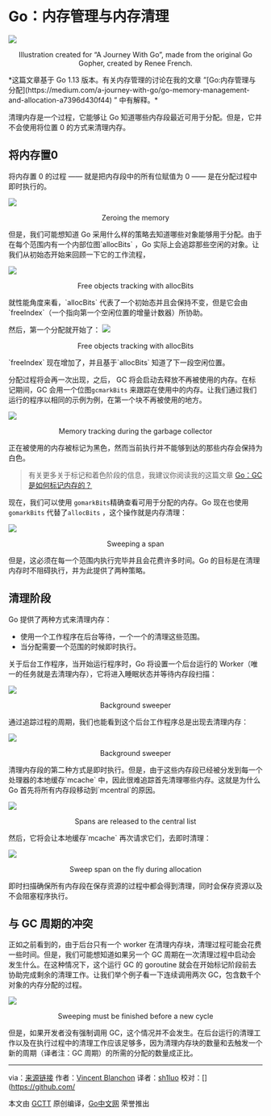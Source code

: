 # Go：内存管理与内存清理

![](https://raw.githubusercontent.com/studygolang/gctt-images2/master/20191109-Go-Memory-Management-and-Memory-Sweep/01.png)

<p align="center">Illustration created for “A Journey With Go”, made from the original Go Gopher, created by Renee French.</p>
*这篇文章基于 Go 1.13 版本。有关内存管理的讨论在我的文章  ”[Go:内存管理与分配](https://medium.com/a-journey-with-go/go-memory-management-and-allocation-a7396d430f44) ” 中有解释。*

清理内存是一个过程，它能够让 Go 知道哪些内存段最近可用于分配。但是，它并不会使用将位置 0 的方式来清理内存。

## 将内存置0

将内存置 0 的过程 —— 就是把内存段中的所有位赋值为 0 —— 是在分配过程中即时执行的。

![](https://raw.githubusercontent.com/studygolang/gctt-images2/master/20191109-Go-Memory-Management-and-Memory-Sweep/02.png)

<p align="center">Zeroing the memory</p>
但是，我们可能想知道 Go 采用什么样的策略去知道哪些对象能够用于分配。由于在每个范围内有一个内部位图`allocBits` ，Go 实际上会追踪那些空闲的对象。让我们从初始态开始来回顾一下它的工作流程，

![](https://raw.githubusercontent.com/studygolang/gctt-images2/master/20191109-Go-Memory-Management-and-Memory-Sweep/03.png)

<p align="center">Free objects tracking with allocBits</p>
就性能角度来看，`allocBits` 代表了一个初始态并且会保持不变，但是它会由`freeIndex`（一个指向第一个空闲位置的增量计数器）所协助。

然后，第一个分配就开始了：
![](https://raw.githubusercontent.com/studygolang/gctt-images2/master/20191109-Go-Memory-Management-and-Memory-Sweep/04.png)

<p align="center">Free objects tracking with allocBits</p>
`freeIndex` 现在增加了，并且基于`allocBits` 知道了下一段空闲位置。

分配过程将会再一次出现，之后， GC 将会启动去释放不再被使用的内存。在标记期间，GC 会用一个位图`gcmarkBits` 来跟踪在使用中的内存。让我们通过我们运行的程序以相同的示例为例，在第一个块不再被使用的地方。

![](https://raw.githubusercontent.com/studygolang/gctt-images2/master/20191109-Go-Memory-Management-and-Memory-Sweep/05.png)

<p align="center">Memory tracking during the garbage collector</p>
正在被使用的内存被标记为黑色，然而当前执行并不能够到达的那些内存会保持为白色。

> 有关更多关于标记和着色阶段的信息，我建议你阅读我的这篇文章 [Go：GC 是如何标记内存的？]() 

现在，我们可以使用 `gomarkBits`精确查看可用于分配的内存。Go 现在也使用`gomarkBits` 代替了`allocBits` ，这个操作就是内存清理：

![](https://raw.githubusercontent.com/studygolang/gctt-images2/master/20191109-Go-Memory-Management-and-Memory-Sweep/06.png)

<p align="center">Sweeping a span</p>
但是，这必须在每一个范围内执行完毕并且会花费许多时间。Go 的目标是在清理内存时不阻碍执行，并为此提供了两种策略。

## 清理阶段

Go 提供了两种方式来清理内存：

- 使用一个工作程序在后台等待，一个一个的清理这些范围。
- 当分配需要一个范围的时候即时执行。

关于后台工作程序，当开始运行程序时，Go 将设置一个后台运行的 Worker（唯一的任务就是去清理内存），它将进入睡眠状态并等待内存段扫描：

![](https://raw.githubusercontent.com/studygolang/gctt-images2/master/20191109-Go-Memory-Management-and-Memory-Sweep/07.png)

<p align="center">Background sweeper</p>
通过追踪过程的周期，我们也能看到这个后台工作程序总是出现去清理内存：

![](https://raw.githubusercontent.com/studygolang/gctt-images2/master/20191109-Go-Memory-Management-and-Memory-Sweep/08.png)

<p align="center">Background sweeper</p>
清理内存段的第二种方式是即时执行。但是，由于这些内存段已经被分发到每一个处理器的本地缓存`mcache` 中，因此很难追踪首先清理哪些内存。这就是为什么 Go 首先将所有内存段移动到`mcentral`的原因。

![](https://raw.githubusercontent.com/studygolang/gctt-images2/master/20191109-Go-Memory-Management-and-Memory-Sweep/09.png)

<p align="center">Spans are released to the central list</p>
然后，它将会让本地缓存`mcache` 再次请求它们，去即时清理：

![](https://raw.githubusercontent.com/studygolang/gctt-images2/master/20191109-Go-Memory-Management-and-Memory-Sweep/10.png)

<p align="center">Sweep span on the fly during allocation</p>
即时扫描确保所有内存段在保存资源的过程中都会得到清理，同时会保存资源以及不会阻塞程序执行。

## 与 GC 周期的冲突

正如之前看到的，由于后台只有一个 worker 在清理内存块，清理过程可能会花费一些时间。但是，我们可能想知道如果另一个 GC 周期在一次清理过程中启动会发生什么。在这种情况下，这个运行 GC 的 goroutine 就会在开始标记阶段前去协助完成剩余的清理工作。让我们举个例子看一下连续调用两次 GC，包含数千个对象的内存分配的过程。

![](https://raw.githubusercontent.com/studygolang/gctt-images2/master/20191109-Go-Memory-Management-and-Memory-Sweep/11.png)

<p align="center">Sweeping must be finished before a new cycle</p>
但是，如果开发者没有强制调用 GC，这个情况并不会发生。在后台运行的清理工作以及在执行过程中的清理工作应该足够多，因为清理内存块的数量和去触发一个新的周期（译者注：GC 周期）的所需的分配的数量成正比。

---
via：[来源链接](https://medium.com/a-journey-with-go/go-memory-management-and-memory-sweep-cc71b484de05)
作者：[Vincent Blanchon](https://medium.com/@blanchon.vincent?source=post_page-----dbef99be2c35----------------------)
译者：[sh1luo](https://github.com/sh1luo)
校对：[](https://github.com/

本文由 [GCTT](https://github.com/studygolang/GCTT) 原创编译，[Go中文网](https://studygolang.com/) 荣誉推出